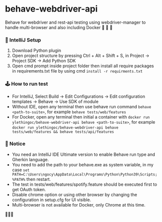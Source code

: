  # behave-webdriver-api
Behave for webdriver and rest-api testing using webdriver-manager to handle multi-browser 
and also including Docker 🐋 🐋 🐋

### 🔫 IntelliJ Setup
1. Download Python plugin
2. Open project structure by pressing Ctrl + Alt + Shift + S, in Project -> Project SDK -> 
Add Python SDK
3. Open cmd prompt inside project folder then install all require packages in requirements.txt file
by using cmd `install -r requirments.txt`

### 🕹️️ How to run test
* For IntelliJ, Select Build -> Edit Configurations -> Edit configuration templates 
-> Behave -> Use SDK of module
* Without IDE, open any terminal then use behave run command ```behave <path-to-suite>```, 
for example ```behave tests/web/features```
* For Docker, open any terminal then initial a container with 
```docker run ylethingoc/behave-webdriver-api behave <path-to-suite>```, 
for example ```docker run ylethingoc/behave-webdriver-api behave tests/web/features && behave tests/api/features```

### 📌 Notice
* You need an IntelliJ IDE Ultimate version to enable Behave run type and Gherkin language.
* You need to add the path to your behave.exe as system variable, in my case 
```set PATH=C:\Users\ngocy\AppData\Local\Programs\Python\Python39\Scripts;%PATH%``` then restart.
* The test in tests/web/features/spotify.feature should be executed first to get OAuth token.
* Disable chrome option or using other browser by changing the configuration in setup.cfg
for UI visible.
* Multi-browser is not available for Docker, only Chrome at this time.

🍺🍺🍺
